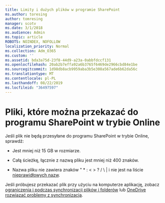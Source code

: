 ```yaml
---
title: Limity i dużych plików w programie SharePoint
ms.author: toresing
author: tomresing
manager: scotv
ms.date: 3/1/2018
ms.audience: Admin
ms.topic: article
ROBOTS: NOINDEX, NOFOLLOW
localization_priority: Normal
ms.collection: Adm_O365
ms.custom: ''
ms.assetid: bda3a75d-23f8-44d9-a23a-0abbfdccf131
ms.openlocfilehash: 20ab2b7effa92a6b3765f6469de2966cbd84e1be
ms.sourcegitcommit: 1d98db8acb9959aba3b5e308a567ade6b62da56c
ms.translationtype: MT
ms.contentlocale: pl-PL
ms.lasthandoff: 08/22/2019
ms.locfileid: "36497597"
---
```

# <a name="files-that-cant-be-uploaded-to-sharepoint-online"></a>Pliki, które można przekazać do programu SharePoint w trybie Online

Jeśli plik nie będą przesyłane do programu SharePoint w trybie Online, sprawdź:
  
- Jest mniej niż 15 GB w rozmiarze.
    
- Całą ścieżkę, łącznie z nazwą pliku jest mniej niż 400 znaków.
    
- Nazwa pliku nie zawiera znaków " \* : \< \> ? / \ | i nie jest na liście [nieprawidłowych nazw](https://go.microsoft.com/fwlink/?linkid=866430).
    
Jeśli próbujesz przekazać plik przy użyciu na komputerze aplikację, zobacz [ograniczenia i podczas synchronizacji plików i folderów](http://go.microsoft.com/fwlink/p/?LinkID=717734) lub [OneDrive rozwiązać problemy z synchronizacją](https://go.microsoft.com/fwlink/?linkid=866431).
  

